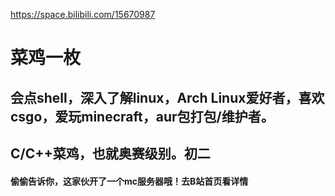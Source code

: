 https://space.bilibili.com/15670987

# 菜鸡一枚
## 会点shell，深入了解linux，Arch Linux爱好者，喜欢csgo，爱玩minecraft，aur包打包/维护者。
## C/C++菜鸡，也就奥赛级别。初二
#### 偷偷告诉你，这家伙开了一个mc服务器哦！去B站首页看详情

<!---
xiao-k233/xiao-k233 is a ✨ special ✨ repository because its `README.md` (this file) appears on your GitHub profile.
You can click the Preview link to take a look at your changes.
--->
